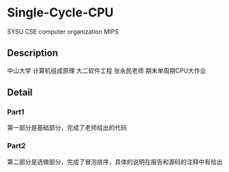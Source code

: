 # Single-Cycle-CPU
 SYSU CSE computer organization MIPS

## Description
中山大学 计算机组成原理 大二软件工程 张永民老师 期末单周期CPU大作业

## Detail

### Part1
第一部分是基础部分，完成了老师给出的代码

### Part2
第二部分是选做部分，完成了冒泡排序，具体的说明在报告和源码的注释中有给出